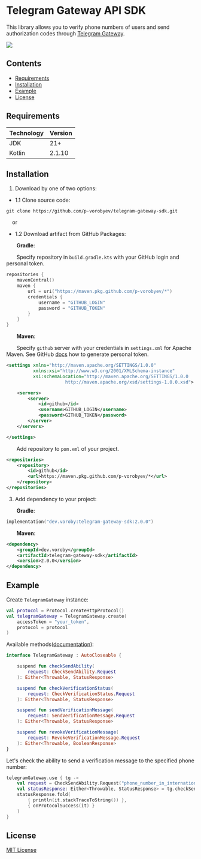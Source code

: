 # Telegram Gateway API SDK

This library allows you to verify phone numbers of users and send authorization codes through [Telegram Gateway](https://core.telegram.org/gateway).

![](https://core.telegram.org/file/400780400656/3/9iBg_m8EjJs.349165/64ba1e8722d15e124d)

## Contents
- [Requirements](#requirements)
- [Installation](#installation)
- [Example](#example)
- [License](#license)

<a name="requirements"></a>
## Requirements
| Technology | Version |
|------------|--|
| JDK        | 21+ |
| Kotlin     | 2.1.10 |

<a name="installation"></a>
## Installation
1) Download by one of two options:
- 1.1 Clone source code:
```shell
git clone https://github.com/p-vorobyev/telegram-gateway-sdk.git
```

&nbsp;&nbsp;&nbsp;&nbsp;or

- 1.2 Download artifact from GitHub Packages:

&nbsp;&nbsp;&nbsp;&nbsp;&nbsp;&nbsp;&nbsp;**Gradle**:

&nbsp;&nbsp;&nbsp;&nbsp;&nbsp;&nbsp;&nbsp;Specify repository in `build.gradle.kts` with your GitHub login and personal token.

```kotlin
repositories {
    mavenCentral()
    maven {
        url = uri("https://maven.pkg.github.com/p-vorobyev/*")
        credentials {
            username = "GITHUB_LOGIN"
            password = "GITHUB_TOKEN"
        }
    }
}
```

&nbsp;&nbsp;&nbsp;&nbsp;&nbsp;&nbsp;&nbsp;**Maven**:

&nbsp;&nbsp;&nbsp;&nbsp;&nbsp;&nbsp;&nbsp;Specify `github` server with your credentials in `settings.xml` for Apache Maven. See GitHub [docs](https://docs.github.com/ru/enterprise-cloud@latest/authentication/keeping-your-account-and-data-secure/managing-your-personal-access-tokens) how to generate personal token.

```xml
<settings xmlns="http://maven.apache.org/SETTINGS/1.0.0"
          xmlns:xsi="http://www.w3.org/2001/XMLSchema-instance"
          xsi:schemaLocation="http://maven.apache.org/SETTINGS/1.0.0
                      http://maven.apache.org/xsd/settings-1.0.0.xsd">

    <servers>
        <server>
            <id>github</id>
            <username>GITHUB_LOGIN</username>
            <password>GITHUB_TOKEN</password>
        </server>
    </servers>

</settings>
```

&nbsp;&nbsp;&nbsp;&nbsp;&nbsp;&nbsp;&nbsp;Add repository to `pom.xml` of your project.

```xml
<repositories>
    <repository>
        <id>github</id>
        <url>https://maven.pkg.github.com/p-vorobyev/*</url>
    </repository>
</repositories>
```

3) Add dependency to your project:

&nbsp;&nbsp;&nbsp;&nbsp;&nbsp;&nbsp;&nbsp;**Gradle**:

```kotlin
implementation("dev.voroby:telegram-gateway-sdk:2.0.0")
```

&nbsp;&nbsp;&nbsp;&nbsp;&nbsp;&nbsp;&nbsp;**Maven**:

```xml
<dependency>
    <groupId>dev.voroby</groupId>
    <artifactId>telegram-gateway-sdk</artifactId>
    <version>2.0.0</version>
</dependency>
```

<a name="example"></a>
## Example
Create `TelegramGateway` instance:

```kotlin
val protocol = Protocol.createHttpProtocol()
val telegramGateway = TelegramGateway.create(
    accessToken = "your_token",
    protocol = protocol
)
```
Available methods([documentation](https://core.telegram.org/gateway/api)):
```kotlin
interface TelegramGateway : AutoCloseable {

    suspend fun checkSendAbility(
        request: CheckSendAbility.Request
    ): Either<Throwable, StatusResponse>

    suspend fun checkVerificationStatus(
        request: CheckVerificationStatus.Request
    ): Either<Throwable, StatusResponse>

    suspend fun sendVerificationMessage(
        request: SendVerificationMessage.Request
    ): Either<Throwable, StatusResponse>

    suspend fun revokeVerificationMessage(
        request: RevokeVerificationMessage.Request
    ): Either<Throwable, BooleanResponse>
}
```
Let's check the ability to send a verification message to the specified phone number:
```kotlin
telegramGateway.use { tg ->
    val request = CheckSendAbility.Request("phone_number_in_international_format")
    val statusResponse: Either<Throwable, StatusResponse> = tg.checkSendAbility(request)
    statusResponse.fold(
        { println(it.stackTraceToString()) },
        { onProtocolSuccess(it) }
    )
}
```

<a name="license"></a>
## License
[MIT License](https://github.com/p-vorobyev/telegram-gateway-sdk/blob/master/LICENSE)
